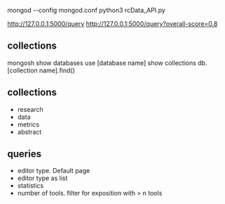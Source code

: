 mongod --config mongod.conf
python3 rcData_API.py 

http://127.0.0.1:5000/query
http://127.0.0.1:5000/query?overall-score=0.8

## collections
mongosh
show databases
use [database name]
show collections
db.[collection name].find()

## collections
- research
- data
- metrics
- abstract

## queries
- editor type. Default page
- editor type as list
- statistics
- number of tools. filter for exposition with > n tools

